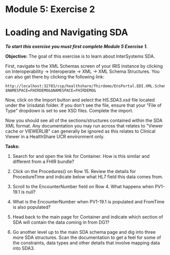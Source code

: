 # Module 5: Exercise 2


# Loading and Navigating SDA

***To start this exercise you must first complete Module 5 Exercise 1.***

**Objective:** The goal of this exercise is to learn about InterSystems SDA.

First, navigate to the XML Schemas screen of your IRIS instance by clicking on Interoperability -> Interoperate -> XML -> XML Schema Structures. You can also get there by clicking the following link:

	http://localhost:32783/csp/healthshare/fhirdemo/EnsPortal.EDI.XML.SchemaMain.zen?$NAMESPACE=FHIRDEMO&$NAMESPACE=FHIRDEMO&

Now, click on the Import button and select the HS.SDA3.xsd file located under the \irisdata\ folder. If you don't see the file, ensure that your "File of Type" dropdown is set to see XSD files. Complete the import.

Now you should see all of the sections/structures contained within the SDA XML format. Any documentation you may run across that relates to "Viewer cache or VIEWERLIB" can generally be ignored as this relates to Clinical Viewer in a HealthShare UCR environment only.

**Tasks:**
1. Search for and open the link for Container. How is this similar and different from a FHIR bundle?


2. Click on the Procedures() on Row 15.  Review the details for ProcedureTime and indicate below what HL7 field this data comes from.


3. Scroll to the EncounterNumber field on Row 4.  What happens when PV1-19.1 is null?

   
4. What is the EncounterNumber when PV1-19.1 is populated and FromTime is also populated?

   
5. Head back to the main page for Container and indicate which section of SDA will contain the data coming in from DG1?

   
6. Go another level up to the main SDA schema page and dig into three more SDA structures. Scan the documentation to get a feel for some of the constraints, data types and other details that involve mapping data into SDA3.


